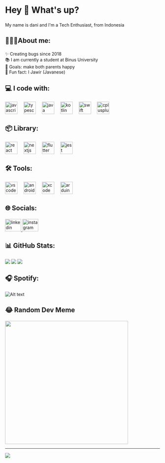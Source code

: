 <h1 align="left">Hey 👋 What's up?</h1>

###

<p align="left">My name is dani and I'm a Tech Enthusiast, from Indonesia</p>

###

<h2 align="left">🧑🏻‍💻About me:</h2>

###

<p align="left">✨ Creating bugs since 2018<br>📚 I am currently a student at Binus University<br>🎯 Goals: make both parents happy<br>🎲 Fun fact: I Jawir (Javanese)</p>

###

<h2 align="left">💻 I code with:</h2>

###

<div align="left">
  <img src="https://skillicons.dev/icons?i=js" height="40" alt="javascript logo"  />
  <img width="12" />
  <img src="https://skillicons.dev/icons?i=ts" height="40" alt="typescript logo"  />
  <img width="12" />
  <img src="https://skillicons.dev/icons?i=java" height="40" alt="java logo"  />
  <img width="12" />
  <img src="https://skillicons.dev/icons?i=kotlin" height="40" alt="kotlin logo"  />
  <img width="12" />
  <img src="https://skillicons.dev/icons?i=swift" height="40" alt="swift logo"  />
  <img width="12" />
  <img src="https://skillicons.dev/icons?i=cpp" height="40" alt="cplusplus logo"  />
</div>

###

<h2 align="left">📦 Library:</h2>

###

<div align="left">
  <img src="https://skillicons.dev/icons?i=react" height="40" alt="react logo"  />
  <img width="12" />
  <img src="https://skillicons.dev/icons?i=nextjs" height="40" alt="nextjs logo"  />
  <img width="12" />
  <img src="https://skillicons.dev/icons?i=flutter" height="40" alt="flutter logo"  />
  <img width="12" />
  <img src="https://skillicons.dev/icons?i=jest" height="40" alt="jest logo"  />
</div>

###

<h2 align="left">🛠️ Tools:</h2>

###

<div align="left">
  <img src="https://skillicons.dev/icons?i=vscode" height="40" alt="vscode logo"  />
  <img width="12" />
  <img src="https://skillicons.dev/icons?i=androidstudio" height="40" alt="androidstudio logo"  />
  <img width="12" />
  <img src="https://cdn.jsdelivr.net/gh/devicons/devicon/icons/xcode/xcode-original.svg" height="40" alt="xcode logo"  />
  <img width="12" />
  <img src="https://skillicons.dev/icons?i=arduino" height="40" alt="arduino logo"  />
</div>

###

<h2 align="left">🌐 Socials:</h2>

###

<div align="left">
  <a href="https://www.linkedin.com/in/dani-nur-ramadhan-prayogi-1416aa203/" target="_blank">
    <img src="https://raw.githubusercontent.com/maurodesouza/profile-readme-generator/master/src/assets/icons/social/linkedin/default.svg" width="52" height="40" alt="linkedin logo"  />
  </a>
  <a href="https://www.instagram.com/dnrp_17/" target="_blank">
    <img src="https://raw.githubusercontent.com/maurodesouza/profile-readme-generator/master/src/assets/icons/social/instagram/default.svg" width="52" height="40" alt="instagram logo"  />
  </a>
</div>

###

###

<h2 align="left">📊 GitHub Stats:</h2>

###

![](https://github-readme-stats.vercel.app/api?username=dnrpcode&theme=nord&hide_border=true&include_all_commits=true&count_private=true)
![](https://github-readme-streak-stats.herokuapp.com/?user=dnrpcode&theme=nord&hide_border=true)
![](https://github-readme-stats.vercel.app/api/top-langs/?username=dnrpcode&theme=nord&hide_border=true&include_all_commits=true&count_private=true&layout=compact)

###
<!-- 
<h2 align="left">🔝 Top Contributed Repo:</h2>

###

![](https://github-contributor-stats.vercel.app/api?username=dnrpcode&limit=5&theme=nord&combine_all_yearly_contributions=true)

### -->

<h2 align="left">🎧 Spotify:</h2>

###

![Alt text](https://spotify-recently-played-readme.vercel.app/api?user=21l6wowkvy2ydeylylschqr7a)

###

<h2 align="left">😂 Random Dev Meme</h2>

###
<img src='https://randommeme-five.vercel.app/' style="height: 400px;"/>

---
[![](https://visitcount.itsvg.in/api?id=dnrpcode&icon=0&color=0)](https://visitcount.itsvg.in)

<!-- Proudly created with GPRM ( https://gprm.itsvg.in ) -->
